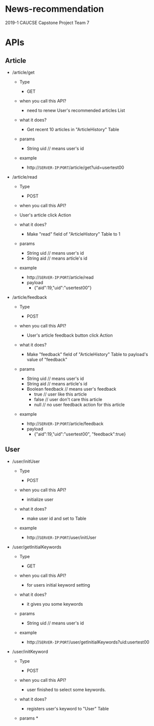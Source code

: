 # News-recommendation
2019-1 CAUCSE Capstone Project Team 7


# APIs

## Article

* /article/get
 	* Type
	  * GET
  * when you call this API?
    * need to renew User's recommended articles List
  
  * what it does?
    * Get recent 10 articles in "ArticleHistory" Table
    
  * params
    * String uid    // means user's id
  
  * example
    * http://`SERVER-IP`:`PORT`/article/get?uid=usertest00
    
* /article/read
	* Type
	 	* POST
	* when you call this API?
    * User's article click Action
    
  * what it does?
    * Make "read" field of "ArticleHistory" Table to 1
  
  * params
    * String uid    // means user's id
    * String aid    // means article's id
  
  * example
    * http://`SERVER-IP`:`PORT`/article/read
    * payload
      * {"aid":19,"uid":"usertest00"}


* /article/feedback
  * Type
	  * POST
  * when you call this API?
    * User's article feedback button click Action
    
  * what it does?
    * Make "feedback" field of "ArticleHistory" Table to payload's value of "feedback"
  
  * params
    * String uid        // means user's id
    * String aid        // means article's id
    * Boolean feedback  // means user's feedback
      * true              // user like this article
      * false             // user don't care this article
      * null              // no user feedback action for this article
  
  * example
    * http://`SERVER-IP`:`PORT`/article/feedback
    * payload
      * {"aid":19,"uid":"usertest00", "feedback":true}


    
 ## User
 
 * /user/initUser
 	 * Type
	 	 * POST
		 
 	 * when you call this API?
	   * initialize user
		 
	 * what it does?
	   * make user id and set to Table
		 
	 * example
	 	 * http://`SERVER-IP`:`PORT`/user/initUser
 
 
 * /user/getInitialKeywords
	 * Type
	 	 * GET
 	 
	 * when you call this API?
	   * for users initial keyword setting
		 
	 * what it does?
	   * it gives you some keywords
		 
	 * params
	   * String uid				// means user's id
		 
	 * example
	 	 * http://`SERVER-IP`:`PORT`/user/getInitialKeywords?uid:usertest00
 
 
 * /user/initKeyword
	 * Type
	 	 * POST
		 
   * when you call this API?
     * user finished to select some keywords.
   
   * what it does?
     * registers user's keyword to "User" Table
    
   * params
	 	 * 
